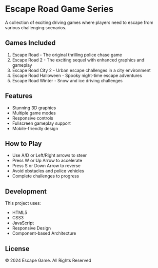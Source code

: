 # Escape Road Game Series

A collection of exciting driving games where players need to escape from various challenging scenarios.

## Games Included

1. Escape Road - The original thrilling police chase game
2. Escape Road 2 - The exciting sequel with enhanced graphics and gameplay
3. Escape Road City 2 - Urban escape challenges in a city environment
4. Escape Road Halloween - Spooky night-time escape adventures
5. Escape Road Winter - Snow and ice driving challenges

## Features

- Stunning 3D graphics
- Multiple game modes
- Responsive controls
- Fullscreen gameplay support
- Mobile-friendly design

## How to Play

- Use A/D or Left/Right arrows to steer
- Press W or Up Arrow to accelerate
- Press S or Down Arrow to reverse
- Avoid obstacles and police vehicles
- Complete challenges to progress

## Development

This project uses:
- HTML5
- CSS3
- JavaScript
- Responsive Design
- Component-based Architecture

## License

© 2024 Escape Game. All Rights Reserved 